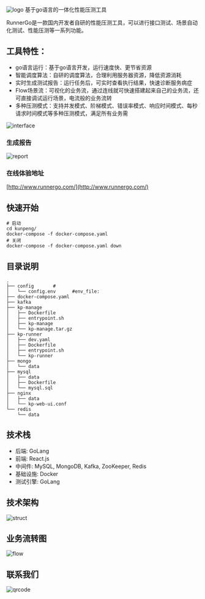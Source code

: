 ![logo](https://apipost.oss-cn-beijing.aliyuncs.com/kunpeng/images/logo.png)  基于go语言的一体化性能压测工具

RunnerGo是一款国内开发者自研的性能压测工具，可以进行接口测试、场景自动化测试、性能压测等一系列功能。

## 工具特性：
- go语言运行：基于go语言开发，运行速度快、更节省资源
- 智能调度算法：自研的调度算法，合理利用服务器资源，降低资源消耗
- 实时生成测试报告：运行任务后，可实时查看执行结果，快速诊断服务病症
- Flow场景流：可视化的业务流，通过连线就可快速搭建起来自己的业务流，还可直接调试运行场景，电流般的业务流转
- 多种压测模式：支持并发模式、阶梯模式、错误率模式、响应时间模式、每秒请求时间模式等多种压测模式，满足所有业务需

![interface](https://apipost.oss-cn-beijing.aliyuncs.com/kunpeng/images/interface1.png)

### 生成报告
![report](https://apipost.oss-cn-beijing.aliyuncs.com/kunpeng/images/report.png)

### 在线体验地址
[http://www.runnergo.com/](http://www.runnergo.com/)

## 快速开始

```
# 启动
cd kunpeng/
docker-compose -f docker-compose.yaml
# 关闭
docker-compose -f docker-compose.yaml down
```

## 目录说明
```
.                                                                 
├── config       #                                              
│   └── config.env      #env_file:                                 
├── docker-compose.yaml                                            
├── kafka                                                          
├── kp-manage                                                      
│   ├── Dockerfile                                                 
│   ├── entrypoint.sh                                              
│   ├── kp-manage                                                  
│   └── kp-manage.tar.gz                                           
├── kp-runner                                                      
│   ├── dev.yaml                                                   
│   ├── Dockerfile                                                 
│   ├── entrypoint.sh                                              
│   └── kp-runner                                                  
├── mongo                                                          
│   └── data                                                       
├── mysql                                                          
│   ├── data                                                       
│   ├── Dockerfile                                                 
│   └── mysql.sql                                                  
├── nginx                                                          
│   ├── data                                                       
│   └── kp-web-ui.conf                                    
└── redis                                                          
    └── data  
```

## 技术栈
- 后端: GoLang
- 前端: React.js
- 中间件: MySQL, MongoDB, Kafka, ZooKeeper, Redis
- 基础设施: Docker
- 测试引擎: GoLang

## 技术架构
![struct](https://apipost.oss-cn-beijing.aliyuncs.com/kunpeng/images/struct.png)

## 业务流转图
![flow](https://apipost.oss-cn-beijing.aliyuncs.com/kunpeng/images/flow.png)

## 联系我们
![qrcode](https://apipost.oss-cn-beijing.aliyuncs.com/kunpeng/images/qrcode.jpeg)